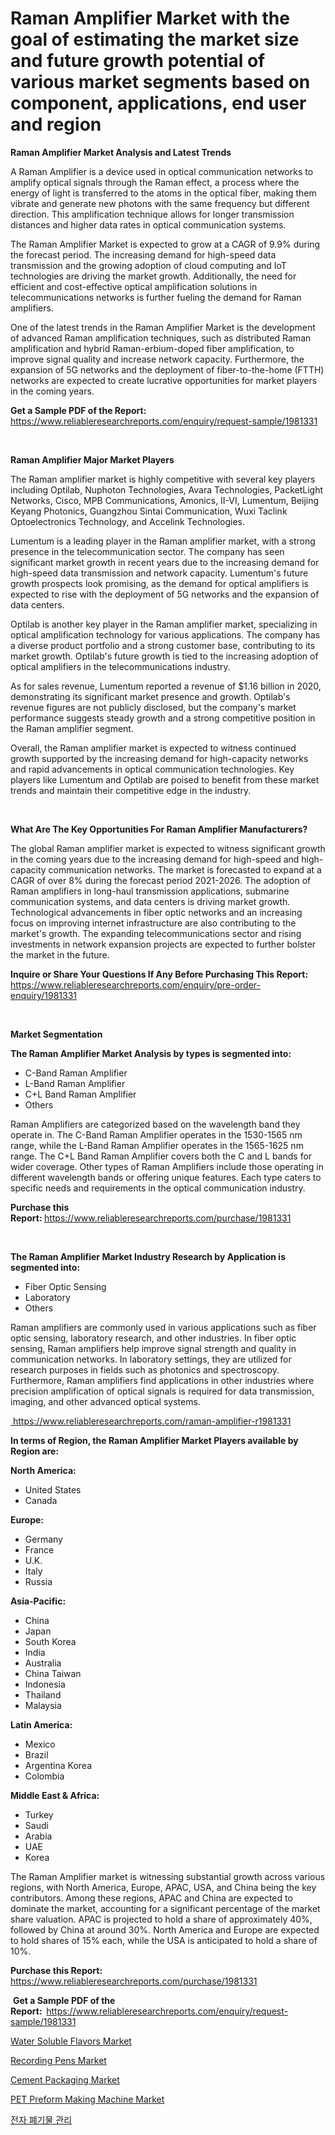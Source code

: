 <p><h1>Raman Amplifier Market with the goal of estimating the market size and future growth potential of various market segments based on component, applications, end user and region</h1></p><p><strong>Raman Amplifier Market Analysis and Latest Trends</strong></p>
<p><p>A Raman Amplifier is a device used in optical communication networks to amplify optical signals through the Raman effect, a process where the energy of light is transferred to the atoms in the optical fiber, making them vibrate and generate new photons with the same frequency but different direction. This amplification technique allows for longer transmission distances and higher data rates in optical communication systems.</p><p>The Raman Amplifier Market is expected to grow at a CAGR of 9.9% during the forecast period. The increasing demand for high-speed data transmission and the growing adoption of cloud computing and IoT technologies are driving the market growth. Additionally, the need for efficient and cost-effective optical amplification solutions in telecommunications networks is further fueling the demand for Raman amplifiers.</p><p>One of the latest trends in the Raman Amplifier Market is the development of advanced Raman amplification techniques, such as distributed Raman amplification and hybrid Raman-erbium-doped fiber amplification, to improve signal quality and increase network capacity. Furthermore, the expansion of 5G networks and the deployment of fiber-to-the-home (FTTH) networks are expected to create lucrative opportunities for market players in the coming years.</p></p>
<p><strong>Get a Sample PDF of the Report:&nbsp;</strong> <a href="https://www.reliableresearchreports.com/enquiry/request-sample/1981331">https://www.reliableresearchreports.com/enquiry/request-sample/1981331</a></p>
<p>&nbsp;</p>
<p><strong>Raman Amplifier Major Market Players</strong></p>
<p><p>The Raman amplifier market is highly competitive with several key players including Optilab, Nuphoton Technologies, Avara Technologies, PacketLight Networks, Cisco, MPB Communications, Amonics, II-VI, Lumentum, Beijing Keyang Photonics, Guangzhou Sintai Communication, Wuxi Taclink Optoelectronics Technology, and Accelink Technologies.</p><p>Lumentum is a leading player in the Raman amplifier market, with a strong presence in the telecommunication sector. The company has seen significant market growth in recent years due to the increasing demand for high-speed data transmission and network capacity. Lumentum's future growth prospects look promising, as the demand for optical amplifiers is expected to rise with the deployment of 5G networks and the expansion of data centers.</p><p>Optilab is another key player in the Raman amplifier market, specializing in optical amplification technology for various applications. The company has a diverse product portfolio and a strong customer base, contributing to its market growth. Optilab's future growth is tied to the increasing adoption of optical amplifiers in the telecommunications industry.</p><p>As for sales revenue, Lumentum reported a revenue of $1.16 billion in 2020, demonstrating its significant market presence and growth. Optilab's revenue figures are not publicly disclosed, but the company's market performance suggests steady growth and a strong competitive position in the Raman amplifier segment.</p><p>Overall, the Raman amplifier market is expected to witness continued growth supported by the increasing demand for high-capacity networks and rapid advancements in optical communication technologies. Key players like Lumentum and Optilab are poised to benefit from these market trends and maintain their competitive edge in the industry.</p></p>
<p>&nbsp;</p>
<p><strong>What Are The Key Opportunities For Raman Amplifier Manufacturers?</strong></p>
<p><p>The global Raman amplifier market is expected to witness significant growth in the coming years due to the increasing demand for high-speed and high-capacity communication networks. The market is forecasted to expand at a CAGR of over 8% during the forecast period 2021-2026. The adoption of Raman amplifiers in long-haul transmission applications, submarine communication systems, and data centers is driving market growth. Technological advancements in fiber optic networks and an increasing focus on improving internet infrastructure are also contributing to the market's growth. The expanding telecommunications sector and rising investments in network expansion projects are expected to further bolster the market in the future.</p></p>
<p><strong>Inquire or Share Your Questions If Any Before Purchasing This Report:</strong> <a href="https://www.reliableresearchreports.com/enquiry/pre-order-enquiry/1981331">https://www.reliableresearchreports.com/enquiry/pre-order-enquiry/1981331</a></p>
<p>&nbsp;</p>
<p><strong>Market Segmentation</strong></p>
<p><strong>The Raman Amplifier Market Analysis by types is segmented into:</strong></p>
<p><ul><li>C-Band Raman Amplifier</li><li>L-Band Raman Amplifier</li><li>C+L Band Raman Amplifier</li><li>Others</li></ul></p>
<p><p>Raman Amplifiers are categorized based on the wavelength band they operate in. The C-Band Raman Amplifier operates in the 1530-1565 nm range, while the L-Band Raman Amplifier operates in the 1565-1625 nm range. The C+L Band Raman Amplifier covers both the C and L bands for wider coverage. Other types of Raman Amplifiers include those operating in different wavelength bands or offering unique features. Each type caters to specific needs and requirements in the optical communication industry.</p></p>
<p><strong>Purchase this Report:&nbsp;</strong><a href="https://www.reliableresearchreports.com/purchase/1981331">https://www.reliableresearchreports.com/purchase/1981331</a></p>
<p>&nbsp;</p>
<p><strong>The Raman Amplifier Market Industry Research by Application is segmented into:</strong></p>
<p><ul><li>Fiber Optic Sensing</li><li>Laboratory</li><li>Others</li></ul></p>
<p><p>Raman amplifiers are commonly used in various applications such as fiber optic sensing, laboratory research, and other industries. In fiber optic sensing, Raman amplifiers help improve signal strength and quality in communication networks. In laboratory settings, they are utilized for research purposes in fields such as photonics and spectroscopy. Furthermore, Raman amplifiers find applications in other industries where precision amplification of optical signals is required for data transmission, imaging, and other advanced optical systems.</p></p>
<p><a href="https://www.reliableresearchreports.com/raman-amplifier-r1981331">&nbsp;https://www.reliableresearchreports.com/raman-amplifier-r1981331</a></p>
<p><strong>In terms of Region, the Raman Amplifier Market Players available by Region are:</strong></p>
<p>
    <p> <strong> North America: </strong>
        <ul>
            <li>United States</li>
            <li>Canada</li>
        </ul>
        </p> 
    <p> <strong> Europe: </strong>
        <ul>
            <li>Germany</li>
            <li>France</li>
            <li>U.K.</li>
            <li>Italy</li>
            <li>Russia</li>
        </ul>
        </p> 
    <p> <strong> Asia-Pacific: </strong>
        <ul>
            <li>China</li>
            <li>Japan</li>
            <li>South Korea</li>
            <li>India</li>
            <li>Australia</li>
            <li>China Taiwan</li>
            <li>Indonesia</li>
            <li>Thailand</li>
            <li>Malaysia</li>
        </ul>
        </p> 
    <p> <strong> Latin America: </strong>
        <ul>
            <li>Mexico</li>
            <li>Brazil</li>
            <li>Argentina Korea</li>
            <li>Colombia</li>
        </ul>
        </p> 
    <p> <strong> Middle East & Africa: </strong>
        <ul>
            <li>Turkey</li>
            <li>Saudi</li>
            <li>Arabia</li>
            <li>UAE</li>
            <li>Korea</li>
        </ul>
    </p>
    </p>
<p><p>The Raman Amplifier market is witnessing substantial growth across various regions, with North America, Europe, APAC, USA, and China being the key contributors. Among these regions, APAC and China are expected to dominate the market, accounting for a significant percentage of the market share valuation. APAC is projected to hold a share of approximately 40%, followed by China at around 30%. North America and Europe are expected to hold shares of 15% each, while the USA is anticipated to hold a share of 10%.</p></p>
<p><strong>Purchase this Report: </strong><a href="https://www.reliableresearchreports.com/purchase/1981331">https://www.reliableresearchreports.com/purchase/1981331</a></p>
<p>&nbsp;<strong>Get a Sample PDF of the Report:&nbsp;&nbsp;</strong><a href="https://www.reliableresearchreports.com/enquiry/request-sample/1981331">https://www.reliableresearchreports.com/enquiry/request-sample/1981331</a></p>
<p><strong></strong></p>
<p><p><a href="https://issuu.com/reportprime-2/docs/water-soluble-flavors-market-size-2030.pptx">Water Soluble Flavors Market</a></p><p><a href="https://www.linkedin.com/pulse/analyzing-recording-pens-market-global-industry-perspective-rclce?trackingId=PBZug7HddyTVlpIAk%2B1nFw%3D%3D">Recording Pens Market</a></p><p><a href="https://issuu.com/reportprime-2/docs/cement-packaging-market-size-2030.pptx">Cement Packaging Market</a></p><p><a href="https://www.linkedin.com/pulse/pet-preform-making-machine-market-size-outlook-forecast-euaqe?trackingId=dbo8HBHiRaC6KNLTkjgLQQ%3D%3D">PET Preform Making Machine Market</a></p><p><a href="https://github.com/hxzi07639916/Market-Research-Report-List-1/blob/main/122954731412.md">전자 폐기물 관리</a></p></p>
